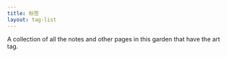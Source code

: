 ```yaml
---
title: 标签
layout: tag-list
--- 
```

A collection of all the notes and other pages in this garden that have the art tag.
